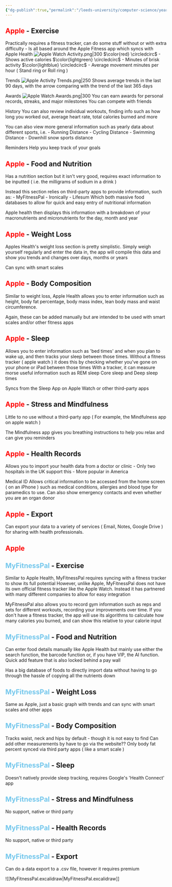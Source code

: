 ```yaml
---
{"dg-publish":true,"permalink":"/leeds-university/computer-science/year-1/professional-computing/cw-1-group-project/functional-and-non-functional-requirements/"}
---
```


## <span style="color:#ff0000">Apple</span> - Exercise
Practically requires a fitness tracker, can do some stuff without or with extra difficulty - Is all based around the Apple Fitness app which syncs with Apple Health ![Apple Watch Activity.png|300](/img/user/Leeds%20University/Computer%20Science/Year%201/Professional%20Computing/CW1%20-%20Group%20Project/Images/Apple%20Watch%20Activity.png) 
$\color{red} \circledcirc$ - Shows active calories 
$\color{lightgreen} \circledcirc$ - Minutes of brisk activity 
$\color{lightblue} \circledcirc$ - Average movement minutes per hour ( Stand ring or Roll ring )

Trends
![Apple Activity Trends.png|250](/img/user/Leeds%20University/Computer%20Science/Year%201/Professional%20Computing/CW1%20-%20Group%20Project/Images/Apple%20Activity%20Trends.png) Shows average trends in the last 90 days, with the arrow comparing with the trend of the last 365 days

Awards
![Apple Watch Awards.png|300](/img/user/Leeds%20University/Computer%20Science/Year%201/Professional%20Computing/CW1%20-%20Group%20Project/Images/Apple%20Watch%20Awards.png) You can earn awards for personal records, streaks, and major milestones You can compete with friends

History
You can also review individual workouts, finding info such as how long you worked out, average heart rate, total calories burned and more

You can also view more general information such as yearly data about different sports, i.e. - Running Distance - Cycling Distance - Swimming Distance - Downhill snow sports distance

Reminders
Help you keep track of your goals

## <span style="color:#ff0000">Apple</span> - Food and Nutrition
Has a nutrition section but it isn't very good, requires exact information to be inputted ( i.e. the milligrams of sodium in a drink )

Instead this section relies on third-party apps to provide information, such as: - MyFitnessPal - Ironically - Lifesum Which both massive food databases to allow for quick and easy entry of nutritional information

Apple health then displays this information with a breakdown of your macronutrients and micronutrients for the day, month and year

## <span style="color:#ff0000">Apple</span> - Weight Loss
Apples Health's weight loss section is pretty simplistic. Simply weigh yourself regularly and enter the data in, the app will compile this data and show you trends and changes over days, months or years

Can sync with smart scales

## <span style="color:#ff0000">Apple</span> - Body Composition
Similar to weight loss, Apple Health allows you to enter information such as height, body fat percentage, body mass index, lean body mass and waist circumference.

Again, these can be added manually but are intended to be used with smart scales and/or other fitness apps

## <span style="color:#ff0000">Apple</span> - Sleep
Allows you to enter information such as 'bed times' and when you plan to wake up, and then tracks your sleep between those times. Without a fitness tracker ( apple watch ) it does this by checking whether you've gone on your phone or iPad between those times With a tracker, it can measure morse useful information such as REM sleep Core sleep and Deep sleep times

Syncs from the Sleep App on Apple Watch or other third-party apps

## <span style="color:#ff0000">Apple</span> - Stress and Mindfulness
Little to no use without a third-party app ( For example, the Mindfulness app on apple watch )

The Mindfulness app gives you breathing instructions to help you relax and can give you reminders

## <span style="color:#ff0000">Apple</span> - Health Records
Allows you to import your health data from a doctor or clinic - Only two hospitals in the UK support this - More popular in America

Medical ID
Allows critical information to be accessed from the home screen ( on an iPhone ) such as medical conditions, allergies and blood type for paramedics to use. Can also show emergency contacts and even whether you are an organ donor

## <span style="color:#ff0000">Apple</span> - Export
Can export your data to a variety of services ( Email, Notes, Google Drive ) for sharing with health professionals.
## <span style="color:#ff0000">Apple</span>
<style> .container {font-family: sans-serif; text-align: center;} .button-wrapper button {z-index: 1;height: 40px; width: 100px; margin: 10px;padding: 5px;} .excalidraw .App-menu_top .buttonList { display: flex;} .excalidraw-wrapper { height: 800px; margin: 50px; position: relative;} :root[dir="ltr"] .excalidraw .layer-ui__wrapper .zen-mode-transition.App-menu_bottom--transition-left {transform: none;} </style><script src="https://cdn.jsdelivr.net/npm/react@17/umd/react.production.min.js"></script><script src="https://cdn.jsdelivr.net/npm/react-dom@17/umd/react-dom.production.min.js"></script><script type="text/javascript" src="https://cdn.jsdelivr.net/npm/@excalidraw/excalidraw@0/dist/excalidraw.production.min.js"></script><div id="Apple_Healthexcalidraw.md1"></div><script>(function(){const InitialData={"type":"excalidraw","version":2,"source":"https://github.com/zsviczian/obsidian-excalidraw-plugin/releases/tag/1.9.28","elements":[{"type":"ellipse","version":189,"versionNonce":1677730658,"isDeleted":false,"id":"5fVBMTGjrbZ3dEuMatKWo","fillStyle":"hachure","strokeWidth":1,"strokeStyle":"solid","roughness":1,"opacity":100,"angle":0,"x":876,"y":336,"strokeColor":"#1e1e1e","backgroundColor":"transparent","width":160.99999999999994,"height":160.99999999999997,"seed":2029306786,"groupIds":[],"frameId":null,"roundness":{"type":2},"boundElements":[{"type":"text","id":"nljkqItM"}],"updated":1699448660911,"link":null,"locked":false,"customData":{"legacyTextWrap":true}},{"type":"text","version":227,"versionNonce":1817529889,"isDeleted":false,"id":"nljkqItM","fillStyle":"hachure","strokeWidth":1,"strokeStyle":"solid","roughness":1,"opacity":100,"angle":0,"x":896.1100540161133,"y":404,"strokeColor":"#1e1e1e","backgroundColor":"transparent","width":120.77989196777344,"height":25,"seed":1606285758,"groupIds":[],"frameId":null,"roundness":null,"boundElements":[],"updated":1699536500631,"link":null,"locked":false,"fontSize":20,"fontFamily":1,"text":"Apple Health","rawText":"Apple Health","textAlign":"center","verticalAlign":"middle","containerId":"5fVBMTGjrbZ3dEuMatKWo","originalText":"Apple Health","lineHeight":1.25,"baseline":18},{"type":"rectangle","version":58,"versionNonce":1747670334,"isDeleted":false,"id":"GsvXoEGrk33uZlA1e7E4F","fillStyle":"hachure","strokeWidth":1,"strokeStyle":"solid","roughness":1,"opacity":100,"angle":0,"x":658,"y":145,"strokeColor":"#1e1e1e","backgroundColor":"transparent","width":147,"height":144,"seed":1206086498,"groupIds":[],"frameId":null,"roundness":{"type":3},"boundElements":[],"updated":1699448660911,"link":null,"locked":false},{"type":"text","version":18,"versionNonce":47064482,"isDeleted":false,"id":"rTRL1SiU","fillStyle":"hachure","strokeWidth":1,"strokeStyle":"solid","roughness":1,"opacity":100,"angle":0,"x":681,"y":168,"strokeColor":"#1e1e1e","backgroundColor":"transparent","width":80.47991943359375,"height":25,"seed":1366131234,"groupIds":[],"frameId":null,"roundness":null,"boundElements":[],"updated":1699448660911,"link":null,"locked":false,"fontSize":20,"fontFamily":1,"text":"Exercise","rawText":"Exercise","textAlign":"left","verticalAlign":"top","containerId":null,"originalText":"Exercise","lineHeight":1.25,"baseline":18},{"type":"rectangle","version":169,"versionNonce":186931774,"isDeleted":false,"id":"qLLWmD-7ly5N2nP24Q8Lk","fillStyle":"hachure","strokeWidth":1,"strokeStyle":"solid","roughness":1,"opacity":100,"angle":0,"x":971.1256392579821,"y":104.7026240618531,"strokeColor":"#1e1e1e","backgroundColor":"transparent","width":147,"height":144,"seed":1002102050,"groupIds":[],"frameId":null,"roundness":{"type":3},"boundElements":[],"updated":1699448687916,"link":null,"locked":false},{"type":"text","version":120,"versionNonce":1012556414,"isDeleted":false,"id":"k7rBwVmn","fillStyle":"hachure","strokeWidth":1,"strokeStyle":"solid","roughness":1,"opacity":100,"angle":0,"x":994.1256392579821,"y":127.7026240618531,"strokeColor":"#1e1e1e","backgroundColor":"transparent","width":84.61990356445312,"height":50,"seed":208070882,"groupIds":[],"frameId":null,"roundness":null,"boundElements":[],"updated":1699448687916,"link":null,"locked":false,"fontSize":20,"fontFamily":1,"text":"Food + \nNutrition","rawText":"Food + \nNutrition","textAlign":"left","verticalAlign":"top","containerId":null,"originalText":"Food + \nNutrition","lineHeight":1.25,"baseline":43},{"type":"rectangle","version":172,"versionNonce":1013928994,"isDeleted":false,"id":"NLgGzcX9UB9yO0Vy0-Vnf","fillStyle":"hachure","strokeWidth":1,"strokeStyle":"solid","roughness":1,"opacity":100,"angle":0,"x":1182.0498466670595,"y":222.89437359734882,"strokeColor":"#1e1e1e","backgroundColor":"transparent","width":147,"height":144,"seed":807015074,"groupIds":[],"frameId":null,"roundness":{"type":3},"boundElements":[],"updated":1699448684300,"link":null,"locked":false},{"type":"text","version":135,"versionNonce":225738722,"isDeleted":false,"id":"l4mqlyp5","fillStyle":"hachure","strokeWidth":1,"strokeStyle":"solid","roughness":1,"opacity":100,"angle":0,"x":1205.0498466670595,"y":245.89437359734882,"strokeColor":"#1e1e1e","backgroundColor":"transparent","width":46.37995910644531,"height":25,"seed":1782804066,"groupIds":[],"frameId":null,"roundness":null,"boundElements":[],"updated":1699448684300,"link":null,"locked":false,"fontSize":20,"fontFamily":1,"text":"Body","rawText":"Body","textAlign":"left","verticalAlign":"top","containerId":null,"originalText":"Body","lineHeight":1.25,"baseline":18},{"type":"rectangle","version":164,"versionNonce":1111275710,"isDeleted":false,"id":"6Kmy151PPFfo1tCeJ2ips","fillStyle":"hachure","strokeWidth":1,"strokeStyle":"solid","roughness":1,"opacity":100,"angle":0,"x":1182.6004503872962,"y":479.34749806405296,"strokeColor":"#1e1e1e","backgroundColor":"transparent","width":147,"height":144,"seed":1431134818,"groupIds":[],"frameId":null,"roundness":{"type":3},"boundElements":[],"updated":1699448680652,"link":null,"locked":false},{"type":"text","version":116,"versionNonce":1575153918,"isDeleted":false,"id":"MymJOah5","fillStyle":"hachure","strokeWidth":1,"strokeStyle":"solid","roughness":1,"opacity":100,"angle":0,"x":1205.6004503872962,"y":502.34749806405296,"strokeColor":"#1e1e1e","backgroundColor":"transparent","width":49.159942626953125,"height":25,"seed":1945552418,"groupIds":[],"frameId":null,"roundness":null,"boundElements":[],"updated":1699448680652,"link":null,"locked":false,"fontSize":20,"fontFamily":1,"text":"Sleep","rawText":"Sleep","textAlign":"left","verticalAlign":"top","containerId":null,"originalText":"Sleep","lineHeight":1.25,"baseline":18},{"type":"rectangle","version":222,"versionNonce":1831607806,"isDeleted":false,"id":"Nh1xS7CBvGUjapLBcKxmh","fillStyle":"hachure","strokeWidth":1,"strokeStyle":"solid","roughness":1,"opacity":100,"angle":0,"x":640.6267532886735,"y":406.37431950401344,"strokeColor":"#1e1e1e","backgroundColor":"transparent","width":147,"height":144,"seed":1685725474,"groupIds":[],"frameId":null,"roundness":{"type":3},"boundElements":[],"updated":1699448676653,"link":null,"locked":false},{"type":"text","version":165,"versionNonce":1196251746,"isDeleted":false,"id":"Q1IcI8xz","fillStyle":"hachure","strokeWidth":1,"strokeStyle":"solid","roughness":1,"opacity":100,"angle":0,"x":663.6267532886735,"y":422.8806895544321,"strokeColor":"#1e1e1e","backgroundColor":"transparent","width":76.45993041992188,"height":50,"seed":1688055010,"groupIds":[],"frameId":null,"roundness":null,"boundElements":[],"updated":1699448735668,"link":null,"locked":false,"fontSize":20,"fontFamily":1,"text":"Health \nRecords","rawText":"Health \nRecords","textAlign":"left","verticalAlign":"top","containerId":null,"originalText":"Health \nRecords","lineHeight":1.25,"baseline":43},{"type":"rectangle","version":194,"versionNonce":1044043746,"isDeleted":false,"id":"1wViU11Z7YimjNh-vxG4k","fillStyle":"hachure","strokeWidth":1,"strokeStyle":"solid","roughness":1,"opacity":100,"angle":0,"x":897.6917739863034,"y":590.1380073923699,"strokeColor":"#1e1e1e","backgroundColor":"transparent","width":147,"height":144,"seed":1797569982,"groupIds":[],"frameId":null,"roundness":{"type":3},"boundElements":[],"updated":1699448673604,"link":null,"locked":false},{"type":"text","version":193,"versionNonce":446270370,"isDeleted":false,"id":"sm8iM1cO","fillStyle":"hachure","strokeWidth":1,"strokeStyle":"solid","roughness":1,"opacity":100,"angle":0,"x":910.9513290619313,"y":608.2677849301838,"strokeColor":"#1e1e1e","backgroundColor":"transparent","width":108.7598876953125,"height":25,"seed":360863230,"groupIds":[],"frameId":null,"roundness":null,"boundElements":[],"updated":1699448673604,"link":null,"locked":false,"fontSize":20,"fontFamily":1,"text":"Mindfulness","rawText":"Mindfulness","textAlign":"left","verticalAlign":"top","containerId":null,"originalText":"Mindfulness","lineHeight":1.25,"baseline":18},{"type":"line","version":86,"versionNonce":1370732350,"isDeleted":false,"id":"AP0inIWUeQ0_8Gi1xZrZW","fillStyle":"hachure","strokeWidth":1,"strokeStyle":"solid","roughness":1,"opacity":100,"angle":0,"x":948,"y":336,"strokeColor":"#1e1e1e","backgroundColor":"transparent","width":31.925486070114516,"height":91.44486832079409,"seed":950040254,"groupIds":[],"frameId":null,"roundness":{"type":2},"boundElements":[],"updated":1699448660911,"link":null,"locked":false,"startBinding":null,"endBinding":null,"lastCommittedPoint":null,"startArrowhead":null,"endArrowhead":null,"points":[[0,0],[31.925486070114516,-91.44486832079409]]},{"type":"line","version":100,"versionNonce":2099571390,"isDeleted":false,"id":"BYcSDMzudESG1XhU_-owQ","fillStyle":"hachure","strokeWidth":1,"strokeStyle":"solid","roughness":1,"opacity":100,"angle":0,"x":1037,"y":420,"strokeColor":"#1e1e1e","backgroundColor":"transparent","width":150.04838067132982,"height":65.05545630094622,"seed":1616012770,"groupIds":[],"frameId":null,"roundness":{"type":2},"boundElements":[],"updated":1699448692481,"link":null,"locked":false,"startBinding":null,"endBinding":null,"lastCommittedPoint":null,"startArrowhead":null,"endArrowhead":null,"points":[[0,0],[150.04838067132982,-65.05545630094622]]},{"type":"line","version":130,"versionNonce":2032273470,"isDeleted":false,"id":"--KzV3-cy02NszpaxOJB1","fillStyle":"hachure","strokeWidth":1,"strokeStyle":"solid","roughness":1,"opacity":100,"angle":0,"x":1008.5854459865678,"y":478.5948292063251,"strokeColor":"#1e1e1e","backgroundColor":"transparent","width":174.2331682205969,"height":30.806901836049974,"seed":1354998434,"groupIds":[],"frameId":null,"roundness":{"type":2},"boundElements":[],"updated":1699448699179,"link":null,"locked":false,"startBinding":null,"endBinding":null,"lastCommittedPoint":null,"startArrowhead":null,"endArrowhead":null,"points":[[0,0],[174.2331682205969,30.806901836049974]]},{"type":"line","version":215,"versionNonce":377807650,"isDeleted":false,"id":"KUQqmWZ1MoitC3dtphHU7","fillStyle":"hachure","strokeWidth":1,"strokeStyle":"solid","roughness":1,"opacity":100,"angle":0,"x":965.4093657940891,"y":496.54289768742035,"strokeColor":"#1e1e1e","backgroundColor":"transparent","width":35.37583484626157,"height":94.37034373695633,"seed":483368062,"groupIds":[],"frameId":null,"roundness":{"type":2},"boundElements":[],"updated":1699448720940,"link":null,"locked":false,"startBinding":null,"endBinding":null,"lastCommittedPoint":null,"startArrowhead":null,"endArrowhead":null,"points":[[0,0],[-35.37583484626157,94.37034373695633]]},{"type":"line","version":145,"versionNonce":458960738,"isDeleted":false,"id":"pg629GYQRGRGWN1-YjvNJ","fillStyle":"hachure","strokeWidth":1,"strokeStyle":"solid","roughness":1,"opacity":100,"angle":0,"x":900.9579397203513,"y":473.68778205843535,"strokeColor":"#1e1e1e","backgroundColor":"transparent","width":112.53878978975331,"height":28.627806433509534,"seed":1062709602,"groupIds":[],"frameId":null,"roundness":{"type":2},"boundElements":[],"updated":1699448710782,"link":null,"locked":false,"startBinding":null,"endBinding":null,"lastCommittedPoint":null,"startArrowhead":null,"endArrowhead":null,"points":[[0,0],[-112.53878978975331,-28.627806433509534]]},{"type":"line","version":81,"versionNonce":1896050814,"isDeleted":false,"id":"6cKUk9Sfn92wbW8kTKpA9","fillStyle":"hachure","strokeWidth":1,"strokeStyle":"solid","roughness":1,"opacity":100,"angle":0,"x":892.2729957813369,"y":366.7258409147852,"strokeColor":"#1e1e1e","backgroundColor":"transparent","width":91.42046251594013,"height":92.79176945367925,"seed":794788194,"groupIds":[],"frameId":null,"roundness":{"type":2},"boundElements":[],"updated":1699448660911,"link":null,"locked":false,"startBinding":null,"endBinding":null,"lastCommittedPoint":null,"startArrowhead":null,"endArrowhead":null,"points":[[0,0],[-91.42046251594013,-92.79176945367925]]},{"type":"text","version":23,"versionNonce":863385854,"isDeleted":false,"id":"bpVc3Nv9","fillStyle":"hachure","strokeWidth":1,"strokeStyle":"solid","roughness":1,"opacity":100,"angle":0,"x":758.456248089241,"y":208.51475001369613,"strokeColor":"#1e1e1e","backgroundColor":"transparent","width":24.381240844726562,"height":48.76932025414453,"seed":1434208546,"groupIds":[],"frameId":null,"roundness":null,"boundElements":[],"updated":1699448837236,"link":null,"locked":false,"fontSize":39.01545620331562,"fontFamily":1,"text":"+","rawText":"+","textAlign":"left","verticalAlign":"top","containerId":null,"originalText":"+","lineHeight":1.25,"baseline":34},{"type":"image","version":172,"versionNonce":572875454,"isDeleted":false,"id":"cxLigZ-Ha2CR66KDIhqfg","fillStyle":"hachure","strokeWidth":1,"strokeStyle":"solid","roughness":1,"opacity":100,"angle":0,"x":977.6152520659866,"y":180.61637491298984,"strokeColor":"transparent","backgroundColor":"transparent","width":39.31079888185407,"height":39.31079888185407,"seed":1378245438,"groupIds":[],"frameId":null,"roundness":null,"boundElements":[],"updated":1699448687916,"link":null,"locked":false,"status":"saved","fileId":"495752a3f9e7c73cbf6f8d16eb05155933485a3e","scale":[1,1]},{"type":"image","version":174,"versionNonce":1327913726,"isDeleted":false,"id":"KX0TCi-T7JYYvm12eT4yC","fillStyle":"hachure","strokeWidth":1,"strokeStyle":"solid","roughness":1,"opacity":100,"angle":0,"x":1033.38173420071,"y":188.84421653942445,"strokeColor":"transparent","backgroundColor":"transparent","width":46.16733357054985,"height":46.16733357054985,"seed":557484606,"groupIds":[],"frameId":null,"roundness":null,"boundElements":[],"updated":1699448687916,"link":null,"locked":false,"status":"saved","fileId":"823413025e63bee235e18fe44f7778f951a1fa23","scale":[1,1]},{"type":"text","version":107,"versionNonce":283401698,"isDeleted":false,"id":"Gu0vaCgT","fillStyle":"hachure","strokeWidth":1,"strokeStyle":"solid","roughness":1,"opacity":100,"angle":0,"x":1084.955176742042,"y":161.94549369316388,"strokeColor":"#1e1e1e","backgroundColor":"transparent","width":24.381240844726562,"height":48.76932025414453,"seed":1378011006,"groupIds":[],"frameId":null,"roundness":null,"boundElements":[],"updated":1699448837237,"link":null,"locked":false,"fontSize":39.01545620331562,"fontFamily":1,"text":"+","rawText":"+","textAlign":"left","verticalAlign":"top","containerId":null,"originalText":"+","lineHeight":1.25,"baseline":34},{"type":"image","version":248,"versionNonce":985576047,"isDeleted":false,"id":"yh7rjy1HMi1rkMX8vFpaw","fillStyle":"hachure","strokeWidth":1,"strokeStyle":"solid","roughness":1,"opacity":100,"angle":0,"x":1192.2865790496508,"y":273.86937816290333,"strokeColor":"transparent","backgroundColor":"transparent","width":71.01657530033565,"height":70.5194592732333,"seed":113269986,"groupIds":[],"frameId":null,"roundness":null,"boundElements":[],"updated":1699537371659,"link":null,"locked":false,"status":"saved","fileId":"cfca20b9e0b7c8b9f654a58e6317259d01608071","scale":[1,1]},{"type":"text","version":183,"versionNonce":612526398,"isDeleted":false,"id":"3e15XXjU","fillStyle":"hachure","strokeWidth":1,"strokeStyle":"solid","roughness":1,"opacity":100,"angle":0,"x":1280.1393526392294,"y":268.4886833304522,"strokeColor":"#1e1e1e","backgroundColor":"transparent","width":24.381240844726562,"height":48.76932025414453,"seed":1629379966,"groupIds":[],"frameId":null,"roundness":null,"boundElements":[],"updated":1699448837238,"link":null,"locked":false,"fontSize":39.01545620331562,"fontFamily":1,"text":"+","rawText":"+","textAlign":"left","verticalAlign":"top","containerId":null,"originalText":"+","lineHeight":1.25,"baseline":34},{"type":"image","version":198,"versionNonce":1352147262,"isDeleted":false,"id":"JEvwnBa5IDFrEsYKYoCe6","fillStyle":"hachure","strokeWidth":1,"strokeStyle":"solid","roughness":1,"opacity":100,"angle":0,"x":1196.4481906465087,"y":537.0633124376616,"strokeColor":"transparent","backgroundColor":"transparent","width":69.32761929272333,"height":77.20575784871461,"seed":1532134178,"groupIds":[],"frameId":null,"roundness":null,"boundElements":[],"updated":1699448680652,"link":null,"locked":false,"status":"saved","fileId":"453f8e6f41af2b81964986c381beb87f50612bc4","scale":[1,1]},{"type":"text","version":205,"versionNonce":706892194,"isDeleted":false,"id":"3NthZhXL","fillStyle":"hachure","strokeWidth":1,"strokeStyle":"solid","roughness":1,"opacity":100,"angle":0,"x":1283.9858466628239,"y":536.0049631849006,"strokeColor":"#1e1e1e","backgroundColor":"transparent","width":24.381240844726562,"height":48.76932025414453,"seed":1766138494,"groupIds":[],"frameId":null,"roundness":null,"boundElements":[],"updated":1699448837239,"link":null,"locked":false,"fontSize":39.01545620331562,"fontFamily":1,"text":"+","rawText":"+","textAlign":"left","verticalAlign":"top","containerId":null,"originalText":"+","lineHeight":1.25,"baseline":34},{"type":"image","version":74,"versionNonce":1137120705,"isDeleted":false,"id":"kvkr9kj58m1HJg1XdUjmc","fillStyle":"hachure","strokeWidth":1,"strokeStyle":"solid","roughness":1,"opacity":100,"angle":0,"x":669.4178160376251,"y":198.92414002300245,"strokeColor":"transparent","backgroundColor":"transparent","width":72.16090545630729,"height":81.67302481191143,"seed":1272954750,"groupIds":[],"frameId":null,"roundness":null,"boundElements":[],"updated":1699536543925,"link":null,"locked":false,"status":"saved","fileId":"96ee6b7658d592b60434cca3a6af4895b69a94a1","scale":[1,1]},{"type":"image","version":150,"versionNonce":678152034,"isDeleted":false,"id":"p8Hz9jfQE5SRk8K-mkIGF","fillStyle":"hachure","strokeWidth":1,"strokeStyle":"solid","roughness":1,"opacity":100,"angle":0,"x":901.4490939703498,"y":652.1764855480918,"strokeColor":"transparent","backgroundColor":"transparent","width":74.99762347055797,"height":74.99762347055797,"seed":788184738,"groupIds":[],"frameId":null,"roundness":null,"boundElements":[],"updated":1699448673604,"link":null,"locked":false,"status":"saved","fileId":"83c758eaa8eacaa1a947ab11941f4ea9954ecf1d","scale":[1,1]},{"type":"text","version":270,"versionNonce":1025413502,"isDeleted":false,"id":"iiVN2cyX","fillStyle":"hachure","strokeWidth":1,"strokeStyle":"solid","roughness":1,"opacity":100,"angle":0,"x":994.9386901126975,"y":633.6341911520892,"strokeColor":"#1e1e1e","backgroundColor":"transparent","width":24.381240844726562,"height":48.76932025414453,"seed":1730335202,"groupIds":[],"frameId":null,"roundness":null,"boundElements":[],"updated":1699448837241,"link":null,"locked":false,"fontSize":39.01545620331562,"fontFamily":1,"text":"+","rawText":"+","textAlign":"left","verticalAlign":"top","containerId":null,"originalText":"+","lineHeight":1.25,"baseline":34},{"type":"image","version":138,"versionNonce":1178092094,"isDeleted":false,"id":"OA14GvgYeO7F7SOAk9ZpC","fillStyle":"hachure","strokeWidth":1,"strokeStyle":"solid","roughness":1,"opacity":100,"angle":0,"x":649.2929659767537,"y":474.16795333163833,"strokeColor":"transparent","backgroundColor":"transparent","width":64.52531025849883,"height":33.983330069476054,"seed":1190255934,"groupIds":[],"frameId":null,"roundness":null,"boundElements":[],"updated":1699448802763,"link":null,"locked":false,"status":"saved","fileId":"87b7c8ed919a44f3ae86a8b11b23712b0e901e91","scale":[1,1]},{"type":"image","version":149,"versionNonce":927430718,"isDeleted":false,"id":"UpA-FIP3hctLaYnHMmvYQ","fillStyle":"hachure","strokeWidth":1,"strokeStyle":"solid","roughness":1,"opacity":100,"angle":0,"x":658.4327890753497,"y":510.8739571110684,"strokeColor":"transparent","backgroundColor":"transparent","width":115.40487797053476,"height":27.395816728910326,"seed":2121763298,"groupIds":[],"frameId":null,"roundness":null,"boundElements":[],"updated":1699448810361,"link":null,"locked":false,"status":"saved","fileId":"b87e8ef8afd4374f419d0e984669446e87626d2a","scale":[1,1]}],"appState":{"theme":"dark","viewBackgroundColor":"transparent","currentItemStrokeColor":"#1e1e1e","currentItemBackgroundColor":"transparent","currentItemFillStyle":"solid","currentItemStrokeWidth":2,"currentItemStrokeStyle":"solid","currentItemRoughness":1,"currentItemOpacity":100,"currentItemFontFamily":1,"currentItemFontSize":20,"currentItemTextAlign":"left","currentItemStartArrowhead":null,"currentItemEndArrowhead":"arrow","scrollX":-471.7207446951277,"scrollY":-78.87902108425442,"zoom":{"value":1.4000000000000001},"currentItemRoundness":"round","gridSize":null,"gridColor":{"Bold":"#C9C9C9FF","Regular":"#EDEDEDFF"},"currentStrokeOptions":null,"previousGridSize":null,"frameRendering":{"enabled":true,"clip":true,"name":true,"outline":true}},"files":{}};InitialData.scrollToContent=true;App=()=>{const e=React.useRef(null),t=React.useRef(null),[n,i]=React.useState({width:void 0,height:void 0});return React.useEffect(()=>{i({width:t.current.getBoundingClientRect().width,height:t.current.getBoundingClientRect().height});const e=()=>{i({width:t.current.getBoundingClientRect().width,height:t.current.getBoundingClientRect().height})};return window.addEventListener("resize",e),()=>window.removeEventListener("resize",e)},[t]),React.createElement(React.Fragment,null,React.createElement("div",{className:"excalidraw-wrapper",ref:t},React.createElement(ExcalidrawLib.Excalidraw,{ref:e,width:n.width,height:n.height,initialData:InitialData,viewModeEnabled:!0,zenModeEnabled:!0,gridModeEnabled:!1})))},excalidrawWrapper=document.getElementById("Apple_Healthexcalidraw.md1");ReactDOM.render(React.createElement(App),excalidrawWrapper);})();</script>
## <span style="color:#74c7ec">MyFitnessPal</span> - Exercise
Similar to Apple Health, MyFitnessPal requires syncing with a fitness tracker to show its full potential However, unlike Apple, MyFitnessPal does not have its own official fitness tracker like the Apple Watch. Instead it has partnered with many different companies to allow for easy integration

MyFitnessPal also allows you to record gym information such as reps and sets for different workouts, recording your improvements over time. If you don't have a fitness tracker, the app will use its algorithms to calculate how many calories you burned, and can show this relative to your calorie input

## <span style="color:#74c7ec">MyFitnessPal</span> - Food and Nutrition
Can enter food details manually like Apple Health but mainly use either the search function, the barcode function or, if you have VIP, the AI function. Quick add feature that is also locked behind a pay wall

Has a big database of foods to directly import data without having to go through the hassle of copying all the nutrients down

## <span style="color:#74c7ec">MyFitnessPal</span> - Weight Loss
Same as Apple, just a basic graph with trends and can sync with smart scales and other apps

## <span style="color:#74c7ec">MyFitnessPal</span> - Body Composition
Tracks waist, neck and hips by default - though it is not easy to find Can add other measurements by have to go via the website?? Only body fat percent synced via third party apps ( like a smart scale )

## <span style="color:#74c7ec">MyFitnessPal</span> - Sleep
Doesn't natively provide sleep tracking, requires Google's 'Health Connect' app

## <span style="color:#74c7ec">MyFitnessPal</span> - Stress and Mindfulness
No support, native or third party

## <span style="color:#74c7ec">MyFitnessPal</span> - Health Records
No support, native or third party

## <span style="color:#74c7ec">MyFitnessPal</span> - Export
Can do a data export to a .csv file, however it requires premium



![[MyFitnessPal.excalidraw\|MyFitnessPal.excalidraw]]

